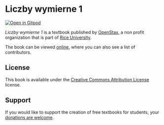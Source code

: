 # Liczby wymierne 1

[![Open in Gitpod](https://gitpod.io/button/open-in-gitpod.svg)](https://gitpod.io/from-referrer/)

_Liczby wymierne 1_ is a textbook published by [OpenStax](https://openstax.org/), a non profit organization that is part of [Rice University](https://www.rice.edu/).

The book can be viewed [online](https://github.com/cnx-user-books/cnxbook-liczby-wymierne-1/releases/latest), where you can also see a list of contributors.

## License
This book is available under the [Creative Commons Attribution License](./LICENSE) license.

## Support
If you would like to support the creation of free textbooks for students, your [donations are welcome](https://riceconnect.rice.edu/donation/support-openstax-banner).

